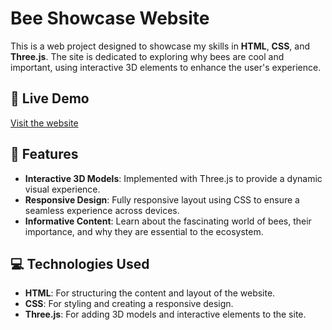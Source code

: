 # Bee Showcase Website

This is a web project designed to showcase my skills in **HTML**, **CSS**, and **Three.js**. The site is dedicated to exploring why bees are cool and important, using interactive 3D elements to enhance the user's experience.

## 🔗 Live Demo
[Visit the website](https://bee-orcin.vercel.app/)

## 🐝 Features

- **Interactive 3D Models**: Implemented with Three.js to provide a dynamic visual experience.
- **Responsive Design**: Fully responsive layout using CSS to ensure a seamless experience across devices.
- **Informative Content**: Learn about the fascinating world of bees, their importance, and why they are essential to the ecosystem.

## 💻 Technologies Used

- **HTML**: For structuring the content and layout of the website.
- **CSS**: For styling and creating a responsive design.
- **Three.js**: For adding 3D models and interactive elements to the site.

